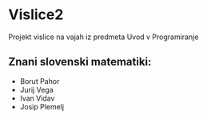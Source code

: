 # Vislice2
Projekt vislice na vajah iz predmeta Uvod v Programiranje

## Znani slovenski matematiki:
- Borut Pahor
- Jurij Vega
- Ivan Vidav
- Josip Plemelj

